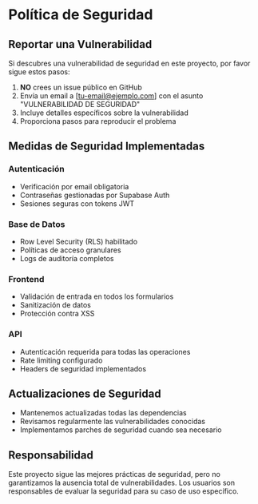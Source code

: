 # Política de Seguridad

## Reportar una Vulnerabilidad

Si descubres una vulnerabilidad de seguridad en este proyecto, por favor sigue estos pasos:

1. **NO** crees un issue público en GitHub
2. Envía un email a [tu-email@ejemplo.com] con el asunto "VULNERABILIDAD DE SEGURIDAD"
3. Incluye detalles específicos sobre la vulnerabilidad
4. Proporciona pasos para reproducir el problema

## Medidas de Seguridad Implementadas

### Autenticación
- Verificación por email obligatoria
- Contraseñas gestionadas por Supabase Auth
- Sesiones seguras con tokens JWT

### Base de Datos
- Row Level Security (RLS) habilitado
- Políticas de acceso granulares
- Logs de auditoría completos

### Frontend
- Validación de entrada en todos los formularios
- Sanitización de datos
- Protección contra XSS

### API
- Autenticación requerida para todas las operaciones
- Rate limiting configurado
- Headers de seguridad implementados

## Actualizaciones de Seguridad

- Mantenemos actualizadas todas las dependencias
- Revisamos regularmente las vulnerabilidades conocidas
- Implementamos parches de seguridad cuando sea necesario

## Responsabilidad

Este proyecto sigue las mejores prácticas de seguridad, pero no garantizamos la ausencia total de vulnerabilidades. Los usuarios son responsables de evaluar la seguridad para su caso de uso específico. 